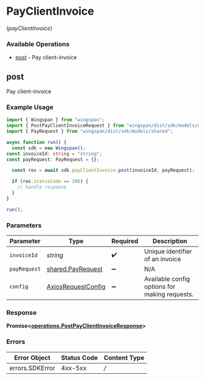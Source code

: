 # PayClientInvoice
(*payClientInvoice*)

### Available Operations

* [post](#post) - Pay client-invoice

## post

Pay client-invoice

### Example Usage

```typescript
import { Wingspan } from "wingspan";
import { PostPayClientInvoiceRequest } from "wingspan/dist/sdk/models/operations";
import { PayRequest } from "wingspan/dist/sdk/models/shared";

async function run() {
  const sdk = new Wingspan();
const invoiceId: string = "string";
const payRequest: PayRequest = {};

  const res = await sdk.payClientInvoice.post(invoiceId, payRequest);

  if (res.statusCode == 200) {
    // handle response
  }
}

run();
```

### Parameters

| Parameter                                                    | Type                                                         | Required                                                     | Description                                                  |
| ------------------------------------------------------------ | ------------------------------------------------------------ | ------------------------------------------------------------ | ------------------------------------------------------------ |
| `invoiceId`                                                  | *string*                                                     | :heavy_check_mark:                                           | Unique identifier of an invoice                              |
| `payRequest`                                                 | [shared.PayRequest](../../sdk/models/shared/payrequest.md)   | :heavy_minus_sign:                                           | N/A                                                          |
| `config`                                                     | [AxiosRequestConfig](https://axios-http.com/docs/req_config) | :heavy_minus_sign:                                           | Available config options for making requests.                |


### Response

**Promise<[operations.PostPayClientInvoiceResponse](../../sdk/models/operations/postpayclientinvoiceresponse.md)>**
### Errors

| Error Object    | Status Code     | Content Type    |
| --------------- | --------------- | --------------- |
| errors.SDKError | 4xx-5xx         | */*             |
